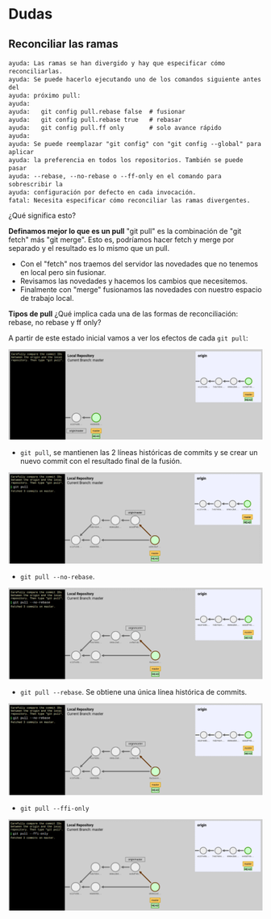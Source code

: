 
# Dudas

## Reconciliar las ramas

```
ayuda: Las ramas se han divergido y hay que especificar cómo reconciliarlas.
ayuda: Se puede hacerlo ejecutando uno de los comandos siguiente antes del
ayuda: próximo pull:
ayuda:
ayuda:   git config pull.rebase false  # fusionar
ayuda:   git config pull.rebase true   # rebasar
ayuda:   git config pull.ff only       # solo avance rápido
ayuda:
ayuda: Se puede reemplazar "git config" con "git config --global" para aplicar
ayuda: la preferencia en todos los repositorios. También se puede pasar
ayuda: --rebase, --no-rebase o --ff-only en el comando para sobrescribir la
ayuda: configuración por defecto en cada invocación.
fatal: Necesita especificar cómo reconciliar las ramas divergentes.
```

¿Qué significa esto?


**Definamos mejor lo que es un pull**
"git pull" es la combinación de "git fetch" más "git merge". Esto es, podríamos hacer fetch y merge por separado y el resultado es lo mismo que un pull.
* Con el "fetch" nos traemos del servidor las novedades que no tenemos en local pero sin fusionar.
* Revisamos las novedades y hacemos los cambios que necesitemos.
* Finalmente con "merge" fusionamos las novedades con nuestro espacio de trabajo local.

**Tipos de pull**
¿Qué implica cada una de las formas de reconciliación: rebase, no rebase y ff only?

A partir de este estado inicial vamos a ver los efectos de cada `git pull`:

![](images/before-git-pull.png)

* `git pull`, se mantienen las 2 líneas históricas de commits y se crear un nuevo commit con el resultado final de la fusión.

![](images/git-pull.png)

* `git pull --no-rebase`.

![](images/git-pull-no-rebase.png)

* `git pull --rebase`. Se obtiene una única línea histórica de commits.

![](images/git-pull-no-rebase.png)

* `git pull --ffi-only`

![](images/git-pull-ffi-only.png)
